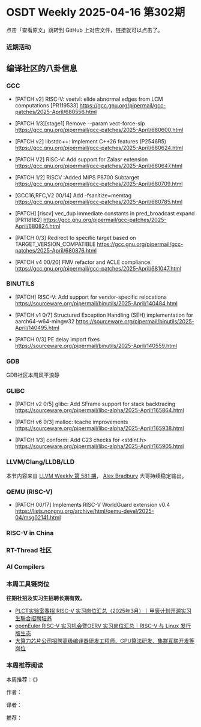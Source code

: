 # OSDT Weekly 2025-04-16 第302期

点击「查看原文」跳转到 GitHub 上对应文件，链接就可以点击了。

### 近期活动

## 编译社区的八卦信息

### GCC

- [PATCH v2] RISC-V: vsetvl: elide abnormal edges from LCM computations [PR119533]
  https://gcc.gnu.org/pipermail/gcc-patches/2025-April/680556.html

- [PATCH 1/3][stage1] Remove --param vect-force-slp
  https://gcc.gnu.org/pipermail/gcc-patches/2025-April/680600.html

- [PATCH v2] libstdc++: Implement C++26 <debugging> features (P2546R5)
  https://gcc.gnu.org/pipermail/gcc-patches/2025-April/680624.html

- [PATCH V2] RISC-V: Add support for Zalasr extension
  https://gcc.gnu.org/pipermail/gcc-patches/2025-April/680647.html

- [PATCH 1/2] RISCV :Added MIPS P8700 Subtarget
  https://gcc.gnu.org/pipermail/gcc-patches/2025-April/680709.html

- [GCC16,RFC,V2 00/14] Add -fsanitize=memtag
  https://gcc.gnu.org/pipermail/gcc-patches/2025-April/680785.html

- [PATCH] [riscv] vec_dup immediate constants in pred_broadcast expand [PR118182]
  https://gcc.gnu.org/pipermail/gcc-patches/2025-April/680824.html

- [PATCH 0/3] Redirect to specific target based on TARGET_VERSION_COMPATIBLE
  https://gcc.gnu.org/pipermail/gcc-patches/2025-April/680876.html

- [PATCH v4 00/20] FMV refactor and ACLE compliance.
  https://gcc.gnu.org/pipermail/gcc-patches/2025-April/681047.html

### BINUTILS

- [PATCH] RISC-V: Add support for vendor-specific relocations
  https://sourceware.org/pipermail/binutils/2025-April/140484.html

- [PATCH v1 0/7] Structured Exception Handling (SEH) implementation for aarch64-w64-mingw32
  https://sourceware.org/pipermail/binutils/2025-April/140495.html

- [PATCH 0/3] PE delay import fixes
  https://sourceware.org/pipermail/binutils/2025-April/140559.html

### GDB

GDB社区本周风平浪静

### GLIBC

- [PATCH v2 0/5] glibc: Add SFrame support for stack backtracing
  https://sourceware.org/pipermail/libc-alpha/2025-April/165864.html

- [PATCH v6 0/3] malloc: tcache improvements
  https://sourceware.org/pipermail/libc-alpha/2025-April/165938.html

- [PATCH 1/3] conform: Add C23 checks for <stdint.h>
  https://sourceware.org/pipermail/libc-alpha/2025-April/165905.html

### LLVM/Clang/LLDB/LLD

本节内容来自 [LLVM Weekly 第 581 期](http://llvmweekly.org/issue/581)，
[Alex Bradbury](https://www.linkedin.com/in/alex-bradbury/) 大哥持续稳定输出。

### QEMU (RISC-V)

- [PATCH 00/17] Implements RISC-V WorldGuard extension v0.4
  https://lists.nongnu.org/archive/html/qemu-devel/2025-04/msg02141.html

### RISC-V in China

### RT-Thread 社区

### AI Compilers

### 本周工具链岗位

**往期社招及实习生招聘长期有效。**

- [PLCT实验室春招 RISC-V 实习岗位汇总（2025年3月）｜甲辰计划开源实习生联合招聘培养](https://mp.weixin.qq.com/s/no5v_YeGI3LUE7mYv5wUpQ)
- [openEuler RISC-V 实习机会暨OERV 实习岗位汇总｜RISC-V 与 Linux 发行版生态](https://mp.weixin.qq.com/s/87XEhORtte_iTTZqjinX2g)
- [大算力芯片公司招聘高级编译器研发工程师、GPU算法研发、集群互联开发等岗位](https://mp.weixin.qq.com/s/ONoNJ5jZmL794AdtlHrDuQ)

### 本周推荐阅读

本周推荐：《》

作者：

译者：

推荐：
